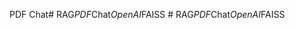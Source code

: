 PDF Chat#   R A G _ P D F _ C h a t _ O p e n A I _ F A I S S  
 #   R A G _ P D F _ C h a t _ O p e n A I _ F A I S S  
 